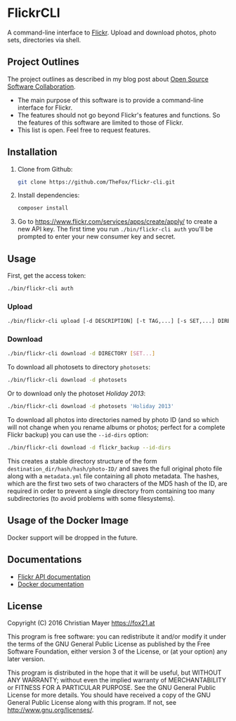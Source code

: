 # FlickrCLI

A command-line interface to [Flickr](https://www.flickr.com/). Upload and download photos, photo sets, directories via shell.

## Project Outlines

The project outlines as described in my blog post about [Open Source Software Collaboration](https://blog.fox21.at/2019/02/21/open-source-software-collaboration.html).

- The main purpose of this software is to provide a command-line interface for Flickr.
- The features should not go beyond Flickr's features and functions. So the features of this software are limited to those of Flickr.
- This list is open. Feel free to request features.

## Installation

1. Clone from Github:

    ```bash
	git clone https://github.com/TheFox/flickr-cli.git
    ```

2. Install dependencies:

    ```bash
	composer install
    ```

3. Go to <https://www.flickr.com/services/apps/create/apply/> to create a new API key.
The first time you run `./bin/flickr-cli auth` you'll be prompted to enter your new consumer key and secret.

## Usage

First, get the access token:

```bash
./bin/flickr-cli auth
```

### Upload

```bash
./bin/flickr-cli upload [-d DESCRIPTION] [-t TAG,...] [-s SET,...] DIRECTORY...
```

### Download

```bash
./bin/flickr-cli download -d DIRECTORY [SET...]
```

To download all photosets to directory `photosets`:

```bash
./bin/flickr-cli download -d photosets
```

Or to download only the photoset *Holiday 2013*:

```bash
./bin/flickr-cli download -d photosets 'Holiday 2013'
```

To download all photos into directories named by photo ID
(and so which will not change when you rename albums or photos; perfect for a complete Flickr backup)
you can use the `--id-dirs` option:

```bash
./bin/flickr-cli download -d flickr_backup --id-dirs
```

This creates a stable directory structure of the form `destination_dir/hash/hash/photo-ID/`
and saves the full original photo file along with a `metadata.yml` file containing all photo metadata.
The hashes, which are the first two sets of two characters of the MD5 hash of the ID,
are required in order to prevent a single directory from containing too many subdirectories
(to avoid problems with some filesystems).

## Usage of the Docker Image

Docker support will be dropped in the future.

## Documentations

- [Flickr API documentation](http://www.flickr.com/services/api/)
- [Docker documentation](https://docs.docker.com/)

## License

Copyright (C) 2016 Christian Mayer <https://fox21.at>

This program is free software: you can redistribute it and/or modify it under the terms of the GNU General Public License as published by the Free Software Foundation, either version 3 of the License, or (at your option) any later version.

This program is distributed in the hope that it will be useful, but WITHOUT ANY WARRANTY; without even the implied warranty of MERCHANTABILITY or FITNESS FOR A PARTICULAR PURPOSE. See the GNU General Public License for more details. You should have received a copy of the GNU General Public License along with this program. If not, see <http://www.gnu.org/licenses/>.
